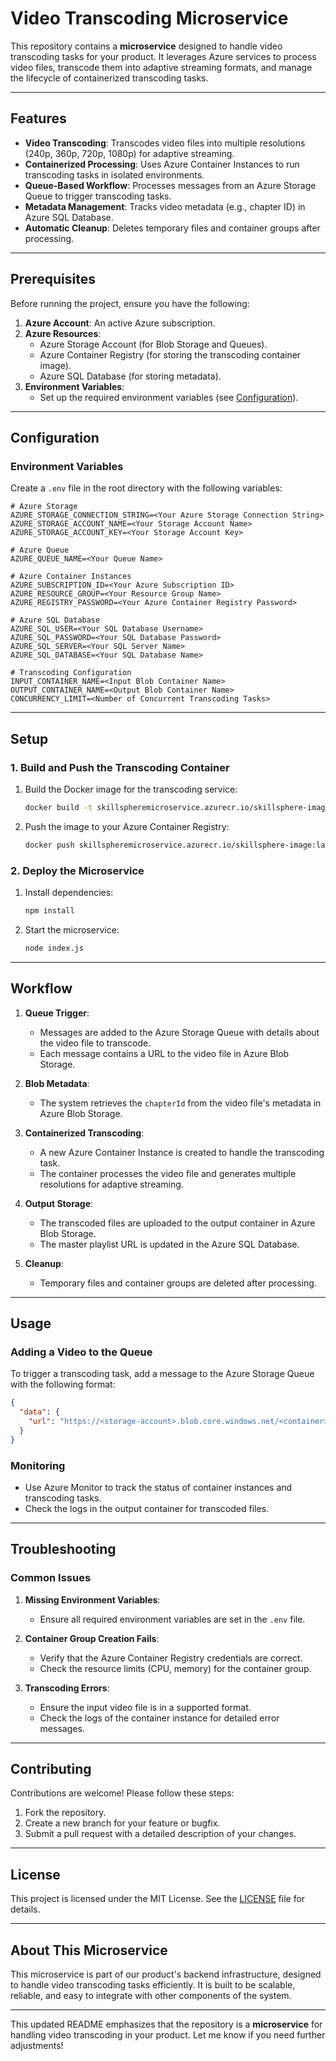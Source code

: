 # **Video Transcoding Microservice**

This repository contains a **microservice** designed to handle video transcoding tasks for your product. It leverages Azure services to process video files, transcode them into adaptive streaming formats, and manage the lifecycle of containerized transcoding tasks.

---

## **Features**
- **Video Transcoding**: Transcodes video files into multiple resolutions (240p, 360p, 720p, 1080p) for adaptive streaming.
- **Containerized Processing**: Uses Azure Container Instances to run transcoding tasks in isolated environments.
- **Queue-Based Workflow**: Processes messages from an Azure Storage Queue to trigger transcoding tasks.
- **Metadata Management**: Tracks video metadata (e.g., chapter ID) in Azure SQL Database.
- **Automatic Cleanup**: Deletes temporary files and container groups after processing.

---

## **Prerequisites**
Before running the project, ensure you have the following:

1. **Azure Account**: An active Azure subscription.
2. **Azure Resources**:
   - Azure Storage Account (for Blob Storage and Queues).
   - Azure Container Registry (for storing the transcoding container image).
   - Azure SQL Database (for storing metadata).
3. **Environment Variables**:
   - Set up the required environment variables (see [Configuration](#configuration)).

---

## **Configuration**

### **Environment Variables**
Create a `.env` file in the root directory with the following variables:

```plaintext
# Azure Storage
AZURE_STORAGE_CONNECTION_STRING=<Your Azure Storage Connection String>
AZURE_STORAGE_ACCOUNT_NAME=<Your Storage Account Name>
AZURE_STORAGE_ACCOUNT_KEY=<Your Storage Account Key>

# Azure Queue
AZURE_QUEUE_NAME=<Your Queue Name>

# Azure Container Instances
AZURE_SUBSCRIPTION_ID=<Your Azure Subscription ID>
AZURE_RESOURCE_GROUP=<Your Resource Group Name>
AZURE_REGISTRY_PASSWORD=<Your Azure Container Registry Password>

# Azure SQL Database
AZURE_SQL_USER=<Your SQL Database Username>
AZURE_SQL_PASSWORD=<Your SQL Database Password>
AZURE_SQL_SERVER=<Your SQL Server Name>
AZURE_SQL_DATABASE=<Your SQL Database Name>

# Transcoding Configuration
INPUT_CONTAINER_NAME=<Input Blob Container Name>
OUTPUT_CONTAINER_NAME=<Output Blob Container Name>
CONCURRENCY_LIMIT=<Number of Concurrent Transcoding Tasks>
```

---

## **Setup**

### **1. Build and Push the Transcoding Container**
1. Build the Docker image for the transcoding service:
   ```bash
   docker build -t skillspheremicroservice.azurecr.io/skillsphere-image:latest .
   ```
2. Push the image to your Azure Container Registry:
   ```bash
   docker push skillspheremicroservice.azurecr.io/skillsphere-image:latest
   ```

### **2. Deploy the Microservice**
1. Install dependencies:
   ```bash
   npm install
   ```
2. Start the microservice:
   ```bash
   node index.js
   ```

---

## **Workflow**

1. **Queue Trigger**:
   - Messages are added to the Azure Storage Queue with details about the video file to transcode.
   - Each message contains a URL to the video file in Azure Blob Storage.

2. **Blob Metadata**:
   - The system retrieves the `chapterId` from the video file's metadata in Azure Blob Storage.

3. **Containerized Transcoding**:
   - A new Azure Container Instance is created to handle the transcoding task.
   - The container processes the video file and generates multiple resolutions for adaptive streaming.

4. **Output Storage**:
   - The transcoded files are uploaded to the output container in Azure Blob Storage.
   - The master playlist URL is updated in the Azure SQL Database.

5. **Cleanup**:
   - Temporary files and container groups are deleted after processing.

---

## **Usage**

### **Adding a Video to the Queue**
To trigger a transcoding task, add a message to the Azure Storage Queue with the following format:

```json
{
  "data": {
    "url": "https://<storage-account>.blob.core.windows.net/<container>/<video-file>"
  }
}
```

### **Monitoring**
- Use Azure Monitor to track the status of container instances and transcoding tasks.
- Check the logs in the output container for transcoded files.

---

## **Troubleshooting**

### **Common Issues**
1. **Missing Environment Variables**:
   - Ensure all required environment variables are set in the `.env` file.

2. **Container Group Creation Fails**:
   - Verify that the Azure Container Registry credentials are correct.
   - Check the resource limits (CPU, memory) for the container group.

3. **Transcoding Errors**:
   - Ensure the input video file is in a supported format.
   - Check the logs of the container instance for detailed error messages.

---

## **Contributing**
Contributions are welcome! Please follow these steps:
1. Fork the repository.
2. Create a new branch for your feature or bugfix.
3. Submit a pull request with a detailed description of your changes.

---

## **License**
This project is licensed under the MIT License. See the [LICENSE](LICENSE) file for details.

---

## **About This Microservice**
This microservice is part of our product's backend infrastructure, designed to handle video transcoding tasks efficiently. It is built to be scalable, reliable, and easy to integrate with other components of the system.

---

This updated README emphasizes that the repository is a **microservice** for handling video transcoding in your product. Let me know if you need further adjustments!

